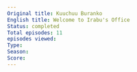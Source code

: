```yaml
---
Original title: Kuuchuu Buranko
English title: Welcome to Irabu's Office
Status: completed
Total episodes: 11
episodes viewed: 
Type: 
Season: 
Score:
---
```

